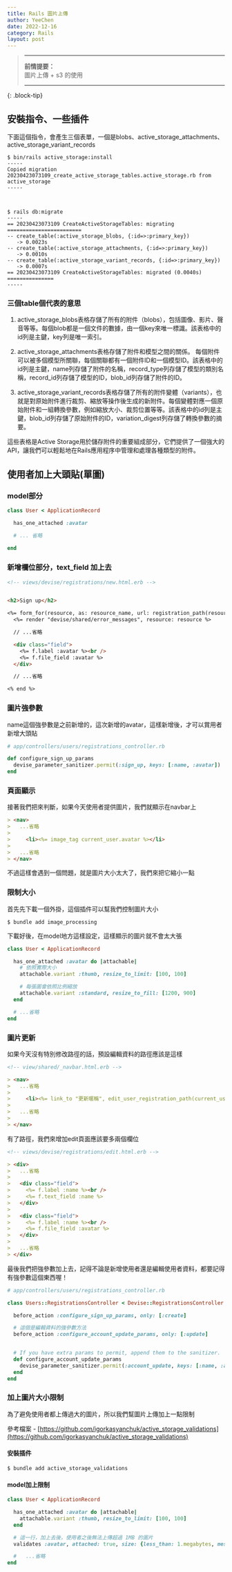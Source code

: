 ```yaml
---
title: Rails 圖片上傳
author: YeeChen
date: 2022-12-16
category: Rails
layout: post
---
```



> ---    
> **前情提要：**         
> 圖片上傳 + s3 的使用
>    
> ---    
{: .block-tip}



安裝指令、一些插件
------

下面這個指令，會產生三個表單，一個是blobs、active_storage_attachments、active_storage_variant_records
```shell
$ bin/rails active_storage:install
-----
Copied migration 20230423073109_create_active_storage_tables.active_storage.rb from active_storage
-----



$ rails db:migrate
-----
== 20230423073109 CreateActiveStorageTables: migrating ========================
-- create_table(:active_storage_blobs, {:id=>:primary_key})
   -> 0.0023s
-- create_table(:active_storage_attachments, {:id=>:primary_key})
   -> 0.0010s
-- create_table(:active_storage_variant_records, {:id=>:primary_key})
   -> 0.0007s
== 20230423073109 CreateActiveStorageTables: migrated (0.0040s) ===============
-----
```




### 三個table個代表的意思

1. active_storage_blobs表格存儲了所有的附件（blobs），包括圖像、影片、聲音等等。每個blob都是一個文件的數據，由一個key來唯一標識。該表格中的id列是主鍵，key列是唯一索引。

2. active_storage_attachments表格存儲了附件和模型之間的關係。
每個附件可以被多個模型所關聯，每個關聯都有一個附件ID和一個模型ID。該表格中的id列是主鍵，name列存儲了附件的名稱，record_type列存儲了模型的類別名稱，record_id列存儲了模型的ID，blob_id列存儲了附件的ID。

3. active_storage_variant_records表格存儲了所有的附件變體（variants），也就是對原始附件進行裁剪、縮放等操作後生成的新附件。每個變體對應一個原始附件和一組轉換參數，例如縮放大小、裁剪位置等等。該表格中的id列是主鍵，blob_id列存儲了原始附件的ID，variation_digest列存儲了轉換參數的摘要。

這些表格是Active Storage用於儲存附件的重要組成部分，它們提供了一個強大的API，讓我們可以輕鬆地在Rails應用程序中管理和處理各種類型的附件。



使用者加上大頭貼(單圖)
------

### model部分
```rb
class User < ApplicationRecord

  has_one_attached :avatar

  # ... 省略
  
end
```

### 新增欄位部分，text_field 加上去

```md
<!-- views/devise/registrations/new.html.erb -->


<h2>Sign up</h2>

<%= form_for(resource, as: resource_name, url: registration_path(resource_name)) do |f| %>
  <%= render "devise/shared/error_messages", resource: resource %>

  // ...省略

  <div class="field">
    <%= f.label :avatar %><br />
    <%= f.file_field :avatar %>
  </div>

  // ...省略

<% end %>
```


### 圖片強參數

name這個強參數是之前新增的，這次新增的avatar，這樣新增後，才可以賞用者新增大頭貼
```rb
# app/controllers/users/registrations_controller.rb

def configure_sign_up_params
  devise_parameter_sanitizer.permit(:sign_up, keys: [:name, :avatar])
end
```


### 頁面顯示

接著我們把來判斷，如果今天使用者提供圖片，我們就顯示在navbar上


```md
> <nav>
>   ...省略
> 
>     <li><%= image_tag current_user.avatar %></li>
> 
>   ...省略
> </nav>
```

不過這樣會遇到一個問題，就是圖片大小太大了，我們來把它縮小一點


### 限制大小

首先先下載一個外掛，這個插件可以幫我們控制圖片大小

```shell
$ bundle add image_processing
```


下載好後，在model地方這樣設定，這樣顯示的圖片就不會太大張

```rb
class User < ApplicationRecord

  has_one_attached :avatar do |attachable|    
    # 依照實際大小     
    attachable.variant :thumb, resize_to_limit: [100, 100]

    # 每張圖會依照比例縮放
    attachable.variant :standard, resize_to_fill: [1200, 900]
  end

  # ...省略
end
```


### 圖片更新


如果今天沒有特別修改路徑的話，預設編輯資料的路徑應該是這樣
```md
<!-- view/shared/_navbar.html.erb -->

> <nav>
>   ...省略
> 
>     <li><%= link_to "更新暱稱", edit_user_registration_path(current_user.id), class:"mr-2 text-lg hover:text-major" %></li>
> 
>   ...省略
> 
> </nav>
```


有了路徑，我們來增加edit頁面應該要多兩個欄位

```md
<!-- views/devise/registrations/edit.html.erb -->

> <div>
>   ...省略
>   
>   <div class="field">
>     <%= f.label :name %><br />
>     <%= f.text_field :name %>
>   </div>
>   
>   <div class="field">
>     <%= f.label :name %><br />
>     <%= f.file_field :avatar %>
>   </div> 
> 
>   ...省略
> </div>
```

最後我們把強參數加上去，記得不論是新增使用者還是編輯使用者資料，都要記得有強參數這個東西喔！

```rb
# app/controllers/users/registrations_controller.rb

class Users::RegistrationsController < Devise::RegistrationsController

  before_action :configure_sign_up_params, only: [:create]

  # 這個是編輯資料的強參數方法   
  before_action :configure_account_update_params, only: [:update]


  # If you have extra params to permit, append them to the sanitizer.
  def configure_account_update_params
    devise_parameter_sanitizer.permit(:account_update, keys: [:name, :avatar])
  end
end
```




### 加上圖片大小限制

為了避免使用者都上傳過大的圖片，所以我們幫圖片上傳加上一點限制


參考檔案 - [https://github.com/igorkasyanchuk/active_storage_validations](https://github.com/igorkasyanchuk/active_storage_validations)


#### 安裝插件
```shell
$ bundle add active_storage_validations
```


#### model加上限制

```rb
class User < ApplicationRecord

  has_one_attached :avatar do |attachable|    
    attachable.variant :thumb, resize_to_limit: [100, 100]
  end

  # 這一行，加上去後，使用者之後無法上傳超過 1MB 的圖片
  validates :avatar, attached: true, size: {less_than: 1.megabytes, message: '不能超過1MB'} 

  #   ...省略
end

```



